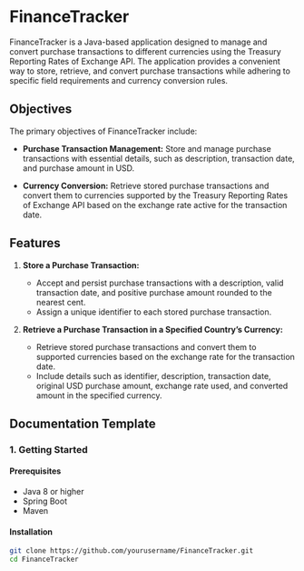 # FinanceTracker

FinanceTracker is a Java-based application designed to manage and convert purchase transactions to different currencies using the Treasury Reporting Rates of Exchange API. The application provides a convenient way to store, retrieve, and convert purchase transactions while adhering to specific field requirements and currency conversion rules.

## Objectives

The primary objectives of FinanceTracker include:

- **Purchase Transaction Management:** Store and manage purchase transactions with essential details, such as description, transaction date, and purchase amount in USD.

- **Currency Conversion:** Retrieve stored purchase transactions and convert them to currencies supported by the Treasury Reporting Rates of Exchange API based on the exchange rate active for the transaction date.

## Features

1. **Store a Purchase Transaction:**
    - Accept and persist purchase transactions with a description, valid transaction date, and positive purchase amount rounded to the nearest cent.
    - Assign a unique identifier to each stored purchase transaction.

2. **Retrieve a Purchase Transaction in a Specified Country’s Currency:**
    - Retrieve stored purchase transactions and convert them to supported currencies based on the exchange rate for the transaction date.
    - Include details such as identifier, description, transaction date, original USD purchase amount, exchange rate used, and converted amount in the specified currency.

## Documentation Template

### 1. Getting Started

#### Prerequisites
- Java 8 or higher
- Spring Boot
- Maven

#### Installation
```bash
git clone https://github.com/yourusername/FinanceTracker.git
cd FinanceTracker
```
